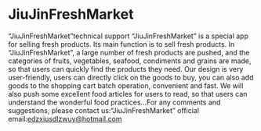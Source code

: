 # JiuJinFreshMarket
“JiuJinFreshMarket”technical support
“JiuJinFreshMarket” is a special app for selling fresh products. Its main function is to sell fresh products. In “JiuJinFreshMarket”, a large number of fresh products are pushed, and the categories of fruits, vegetables, seafood, condiments and grains are made, so that users can quickly find the products they need. Our design is very user-friendly, users can directly click on the goods to buy, you can also add goods to the shopping cart batch operation, convenient and fast. We will also push some excellent food articles for users to read, so that users can understand the wonderful food practices…For any comments and suggestions, please contact us:“JiuJinFreshMarket” official email:edzxiusdlzwuy@hotmail.com
